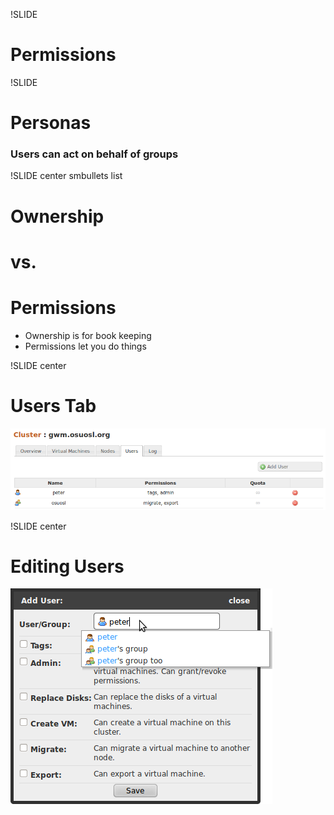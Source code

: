 !SLIDE

# Permissions

!SLIDE

# Personas
### Users can act on behalf of groups

!SLIDE center smbullets list

# Ownership 
# vs. 
# Permissions
* Ownership is for book keeping
* Permissions let you do things

!SLIDE center

# Users Tab

![Users Tab](users_tab.png)

!SLIDE center

# Editing Users

![add_user](add_user.png)

